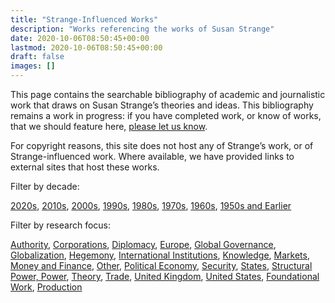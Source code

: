 ```yaml
---
title: "Strange-Influenced Works"
description: "Works referencing the works of Susan Strange"
date: 2020-10-06T08:50:45+00:00
lastmod: 2020-10-06T08:50:45+00:00
draft: false
images: []
---
```


This page contains the searchable bibliography of academic and journalistic work that draws on Susan Strange’s theories and ideas. This bibliography remains a work in progress: if you have completed work, or know of works, that we should feature here, [please let us know](https://susanstrange.github.io/contact-us/).

For copyright reasons, this site does not host any of Strange’s work, or of Strange-influenced work. Where available, we have provided links to external sites that host these works.


 Filter by decade:
 
 [2020s](https://susanstrange.github.io/tags/2020s/), [2010s](https://susanstrange.github.io/tags/2010s/), [2000s](https://susanstrange.github.io/tags/2000s/), [1990s](https://susanstrange.github.io/tags/1990s/), [1980s](https://susanstrange.github.io/tags/1980s/), [1970s](https://susanstrange.github.io/tags/1970s/), [1960s](https://susanstrange.github.io/tags/1960s/), [1950s and   Earlier](https://susanstrange.github.io/tags/1950s-and-earlier/)
 
 Filter by research focus:
 
[Authority](https://susanstrange.github.io/tags/authority/), 
[Corporations](https://susanstrange.github.io/tags/corporations/), 
[Diplomacy](https://susanstrange.github.io/tags/diplomacy/), 
[Europe](https://susanstrange.github.io/tags/europe/), 
[Global Governance](https://susanstrange.github.io/tags/global-governance/), 
[Globalization](https://susanstrange.github.io/tags/globalization/), 
[Hegemony](https://susanstrange.github.io/tags/hegemony/), 
[International Institutions](https://susanstrange.github.io/tags/international-institutions/), 
[Knowledge](https://susanstrange.github.io/tags/knowledge/), 
[Markets](https://susanstrange.github.io/tags/markets/), 
[Money and Finance](https://susanstrange.github.io/tags/money-and-finance/), 
[Other](https://susanstrange.github.io/tags/other/), 
[Political Economy](https://susanstrange.github.io/tags/political-economy/), 
[Security](https://susanstrange.github.io/tags/security/), 
[States](https://susanstrange.github.io/tags/states/), 
[Structural Power, Power](https://susanstrange.github.io/tags/structural-power-power/), 
[Theory](https://susanstrange.github.io/tags/theory/), 
[Trade](https://susanstrange.github.io/tags/trade/), 
[United Kingdom](https://susanstrange.github.io/tags/united-kingdom/), 
[United States](https://susanstrange.github.io/tags/united-states/), 
[Foundational Work](https://susanstrange.github.io/tags/foundational-work/), 
[Production](https://susanstrange.github.io/tags/production/)

